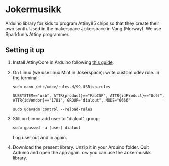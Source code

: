 # Jokermusikk

Arduino library for kids to program Attiny85 chips so that they create their own synth. Used in the makerspace Jokerspace in Vang (Norway). We use Sparkfun's Attiny programmer.

## Setting it up

1. Install AttinyCore in Arduino following [this guide](https://github.com/SpenceKonde/ATTinyCore/blob/master/Installation.md).

2. On Linux (we use linux Mint in Jokerspace): write custom udev rule. In the terminal:

    `sudo nano /etc/udev/rules.d/99-USBisp.rules`

    `SUBSYSTEM=="usb", ATTR{product}=="FabISP", ATTR{idProduct}=="0c9f", ATTR{idVendor}=="1781", GROUP="dialout", MODE="0666"`

    `sudo udevadm control --reload-rules`

3. Still on Linux: add user to "dialout" group:

    `sudo gpasswd -a [user] dialout`

    Log user out and in again.

4. Download the present library. Unzip it in your Arduino folder. Quit Arduino and open the app again. ow you can use the Jokermusikk library.

